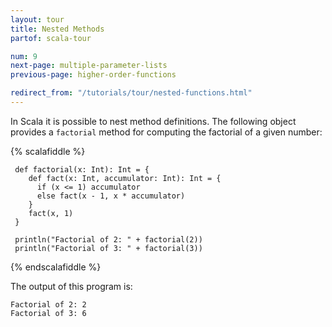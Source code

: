 ```yaml
---
layout: tour
title: Nested Methods
partof: scala-tour

num: 9
next-page: multiple-parameter-lists
previous-page: higher-order-functions

redirect_from: "/tutorials/tour/nested-functions.html"
---
```


In Scala it is possible to nest method definitions. The following object provides a `factorial` method for computing the factorial of a given number:

{% scalafiddle %}
```tut
 def factorial(x: Int): Int = {
    def fact(x: Int, accumulator: Int): Int = {
      if (x <= 1) accumulator
      else fact(x - 1, x * accumulator)
    }  
    fact(x, 1)
 }

 println("Factorial of 2: " + factorial(2))
 println("Factorial of 3: " + factorial(3))
```
{% endscalafiddle %}

The output of this program is:

```
Factorial of 2: 2
Factorial of 3: 6
```

